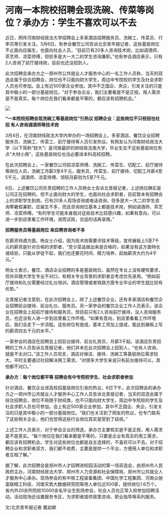 # 河南一本院校招聘会现洗碗、传菜等岗位？承办方：学生不喜欢可以不去

近日，网传河南财经政法大学招聘会上多家酒店招聘服务员、洗碗工、传菜员、行李员等引发关注。3月6日，有参会餐饮公司告诉北京青年报记者，这些基层岗位不止面向应届生，也面向社会人员，“目前已有20多人咨询技术岗，比如调酒师、茶艺师、凉菜师傅，但较多是大一大二的学生咨询兼职。”也有参会酒店表示，只有2人咨询了前厅接待岗，目前也还没招到人。

此次招聘会承办方之一郑州市公共就业人才服务中心的一名工作人员称，当天的双选会属于综合招聘会，岗位也不只面向财大学生，周边中专院校的学生及社会求职人员也可参加。会上有近500家企业参加，其中不乏国企、央企，引发关注的只是其中极小的一部分基层岗位。“对于参会企业，我们主要看是不是正规，用人需求是不是真实，每个岗位在我们看来都是平等的，都应该有招聘机会。”

![](https://inews.gtimg.com/om_bt/OkSkajfC3AnzpG-3avkyWk2ij9srDWmn7oYckcXQ8WzFEAA/1000)

**“一本院校招聘会现洗碗工等基层岗位”引热议 招聘企业：这些岗位不只校招也社招 有人咨询调酒师等技术岗**

3月4日，在河南财经政法大学内举办的一场招聘会上，多家酒店、餐饮企业招聘服务员、洗碗工、传菜工、前厅接待等人员引发热议。有网友认为河南财经政法大学（以下简称“财大”）是河南最好的财经政法类大学，毕业生去干这些基层岗位有点“大材小用”，这些基层岗位也没必要进本科高校招聘。

在此次招聘会上，一家餐饮公司招凉菜师傅、洗碗工、传菜生、切配工、前厅接待等岗位人员，洗碗工月薪3至4千元，服务员、传菜生、前厅接待、切配工月薪4至5千元，调酒师、凉菜师傅、领班月薪则为5至7千元。

6日，上述餐饮公司负责招聘的工作人员杨女士告诉北青报记者，上述岗位确实是公司正在招聘的，但不止面向财大的学生，也面向社会求职者，目前暂未有招聘会上的求职学生到岗。已有20多人现场咨询或电话咨询，但多是大一大二的学生咨询寒暑假兼职，应届生不多，而且咨询岗位基本上都是技术岗，例如调酒师、茶艺师、凉菜师傅。“有的学生可能本身就对这些技术比较感兴趣，如果有意向，可以进一步到店里看工作环境，进而试岗，合适的话再录用。”

**招聘服务员等基层岗位 来应聘咨询者不多**

在薪资待遇方面，杨女士介绍，因为技术岗需要评技术等级，宣传展板上5至7千元的薪资是针对合格的求职者，“至少菜品做出来是合格的，如果没有这方面特长或经验，只能从学徒干起，我们也还要花时间、精力培养，起始薪资大约为4千元。”

杨女士表示，餐饮、酒店企业招聘的多是基层岗位，虽然在专业上没有硬性要求，但并非跟大学生专业不对口，有相关专业背景的求职者会考虑优先录用。“例如前厅接待和礼仪需要经过礼仪培训，酒店管理或者铁路方面专业毕业的学生就比较有优势。”

北青报记者注意到，在此次招聘会上，除了上述餐饮企业，还有多家酒店和餐饮企业招聘前台接待、前台礼仪、服务员。另一家参会的餐饮企业工作人员表示，该企业在招聘会上招前厅接待和服务员，但目前只有2人咨询前厅接待，没人咨询服务员，也还没有人进一步到店里看工作环境。“如果有意向，到店里看看工作环境后，我们会走下一步流程。这些岗位有提成，基本工资加上提成，能达到展板上写的薪资四五千元的水平。”

一家参会的酒店在招聘会上招前台接待、前台礼宾员，月薪3千起。该酒店负责招聘的工作人员告诉北青报记者，他们并未在此次招聘会上招到人，“也有人咨询，就是不太对口。”该工作人员坦言，酒店对保洁、接待、洗碗工等基层岗位需求较大，平时主要通过社招解决用工需求。“对很多大学生来说只有前台接待可以，其他都不对口。”

**承办方：每个岗位都平等 招聘会有中专院校学生、社会求职者参加**

针对酒店、餐饮企业进高校招基层岗位引发的热议，6日下午，此次招聘会的承办方之一郑州市公共就业人才服务中心工作人员告诉北青报记者，当天的双选会属于综合招聘会，岗位不局限于财经类，也不只面向财大学生，周边中专院校的学生及社会求职人员也可参加。会上有近500家企业参加，其中不乏国企、央企，引发关注的只是其中极小的一部分基层岗位。“我们也关注到了网友的热议，也专门联系了这些相关企业，他们也觉得这些行业岗位其实是受到了歧视。”

上述工作人员表示，对于参会企业的筛选，承办方主要核实是不是正规，用人需求是不是真实。“每个岗位在我们看来都是平等的，只要是企业有真实的用工需求，都应该有招聘机会。学生对这些岗位也都是自主选择的，不喜欢可以不去。对于招聘企业和求职者双方，我们都不收费，主要是提供一个平台，方便用人单位和求职者互相了解。”

据了解，此次招聘会是郑州市人才招聘进校园活动的第一场双选会，由郑州市人民政府主办，河南财经政法大学、郑州市人力资源和社会保障局、郑州市公共就业人才服务中心承办。现场参会的有中铁工程装备集团、中国化学工程集团、河南众驰富联精工科技、河南天筑大数据研究院等用人单位近500家，提供岗位1.6万个。省内外20余所院校10000余名毕业生到场参会，社会人员也正常入校参加招聘活动。活动现场还设置服务专区，为求职者提供政策咨询、职业指导等系列服务。

文/北京青年报记者 戴幼卿

